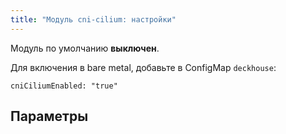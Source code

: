 ```yaml
---
title: "Модуль cni-cilium: настройки"
---
```


Модуль по умолчанию **выключен**.

Для включения в bare metal, добавьте в ConfigMap `deckhouse`:
```
cniCiliumEnabled: "true"
```

## Параметры

<!-- SCHEMA -->

